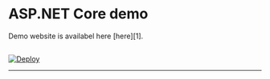 # ASP.NET Core demo

Demo website is availabel here [here][1].

##
<a href="https://heroku.com/deploy">
  <img src="https://www.herokucdn.com/deploy/button.svg" alt="Deploy">
</a>

---